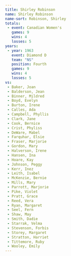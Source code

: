 ```yaml
---
title: Shirley Robinson
name: Shirley Robinson
name-sort: Robinson, Shirley
totals:
 - event: Canadian Women's
   games: 9
   wins: 4
   losses: 5
years:
 - year: 1963
   event: Diamond D
   team: "NS"
   position: Fourth
   games: 9
   wins: 4
   losses: 5
vs:
 - Baker, Joan
 - Balderson, Jean
 - Binner, Mildred
 - Boyd, Evelyn
 - Burton, Irene
 - Calles, Ada
 - Campbell, Phyllis
 - Clark, Jane
 - Cook, Bernice
 - Crist, Phyliss
 - DeWare, Mabel
 - Farquhar, Elsie
 - Fraser, Marjorie
 - Gordon, Mary
 - Halverson, Irene
 - Hansen, Ina
 - Hoare, Kay
 - Johnson, Peggy
 - Kerr, Inez
 - Leith, Isabel
 - McKenzie, Bernie
 - Mills, Mary
 - Parrott, Marjorie
 - Pike, Violet
 - Pratt, Grace
 - Reed, Vera
 - Ryan, Margaret
 - Seel, Fern
 - Shaw, May
 - Smith, Dadie
 - Starrak, Velma
 - Stevenson, Forbis
 - Storey, Margaret
 - Stratton, Harriet
 - Tittemore, Ruby
 - Wooley, Emily
---
```

